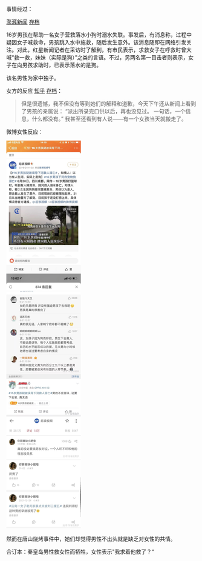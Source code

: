 事情经过：

[澎湃新闻](https://www.thepaper.cn/newsDetail_forward_18688969) [存档](https://web.archive.org/web/20220703020516/https://www.thepaper.cn/newsDetail_forward_18688969)

16岁男孩在帮助一名女子营救落水小狗时溺水失联。事发后，有消息称，过程中疑因女子喊救命，男孩跳入水中施救，随后发生意外。该消息随即在网络引发关注。对此，红星新闻记者在采访时了解到，有市民表示，求救女子在呼救时曾大喊“救一救，妹妹（实际是狗）”之类的言语。不过，另两名第一目击者则表示，女子在向男孩求助时，已表示落水的是狗。

该名男性为家中独子。

女方的反应 [知乎](https://www.zhihu.com/question/538803342/answer/2543473831) [存档](https://archive.is/7jD0y)：

> 但是很遗憾，我不但没有等到她们的解释和道歉，今天下午还从新闻上看到了男孩的亲属说： “派出所录完口供以后，再也没见过。 一句话，一个信息，什么都没有。” 我甚至还看到有人说——有一个女孩当天就搬走了。

微博女性反应：

![c1acb0ac-841f-4f41-abd6-c3ce6b717392.jpg](c1acb0ac-841f-4f41-abd6-c3ce6b717392.jpg)

然而在唐山烧烤事件中，她们却觉得男性不出头就是缺乏对女性的共情。

合订本：秦皇岛男性救女性而牺牲，女性表示"我求着他救了？“